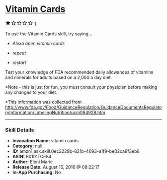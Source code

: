# [Vitamin Cards](http://alexa.amazon.com/#skills/amzn1.ask.skill.0ec2229b-821b-4693-a1f9-be02ca9f3eb8)
![1 stars](../../images/ic_star_black_18dp_1x.png)![1 stars](../../images/ic_star_border_black_18dp_1x.png)![1 stars](../../images/ic_star_border_black_18dp_1x.png)![1 stars](../../images/ic_star_border_black_18dp_1x.png)![1 stars](../../images/ic_star_border_black_18dp_1x.png) 1

To use the Vitamin Cards skill, try saying...

* *Alexa open vitamin cards*

* *repeat*

* *restart*

Test your knowledge of FDA recommended daily allowances of vitamins and minerals for adults based on a 2,000 a day diet.

*Note - this is just for fun, you must consult your physician before making any changes to your diet.

*This information was collected from
http://www.fda.gov/Food/GuidanceRegulation/GuidanceDocumentsRegulatoryInformation/LabelingNutrition/ucm064928.htm

***

### Skill Details

* **Invocation Name:** vitamin cards
* **Category:** null
* **ID:** amzn1.ask.skill.0ec2229b-821b-4693-a1f9-be02ca9f3eb8
* **ASIN:** B01IYTCE84
* **Author:** Eleni Marie
* **Release Date:** August 16, 2016 @ 08:22:17
* **In-App Purchasing:** No
